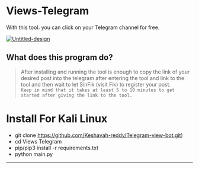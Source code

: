 # Views-Telegram
With this tool، you can click on your Telegram channel for free.

<a href="https://ibb.co/fVgZ78Jv"><img src="https://i.ibb.co/rKjqJb9s/Untitled-design.png" alt="Untitled-design" border="0"></a>

## What does this program do?
> After installing and running the tool is enough to copy the link of your desired post into the telegram after entering the tool and link to the tool and then wait to let SinFik (visit Fik) to register your post. <br>
> `Keep in mind that it takes at least 5 to 10 minutes to get started after giving the link to the tool.`

# Install For Kali Linux
- git clone https://github.com/Keshavah-reddy/Telegram-view-bot.git)
- cd Views Telegram
- pip/pip3 install -r requirements.txt
- python main.py
-----------------------------------------------------------

